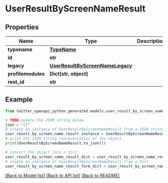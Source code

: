 # UserResultByScreenNameResult


## Properties

Name | Type | Description | Notes
------------ | ------------- | ------------- | -------------
**typename** | [**TypeName**](TypeName.md) |  | 
**id** | **str** |  | 
**legacy** | [**UserResultByScreenNameLegacy**](UserResultByScreenNameLegacy.md) |  | 
**profilemodules** | **Dict[str, object]** |  | 
**rest_id** | **str** |  | 

## Example

```python
from twitter_openapi_python_generated.models.user_result_by_screen_name_result import UserResultByScreenNameResult

# TODO update the JSON string below
json = "{}"
# create an instance of UserResultByScreenNameResult from a JSON string
user_result_by_screen_name_result_instance = UserResultByScreenNameResult.from_json(json)
# print the JSON string representation of the object
print(UserResultByScreenNameResult.to_json())

# convert the object into a dict
user_result_by_screen_name_result_dict = user_result_by_screen_name_result_instance.to_dict()
# create an instance of UserResultByScreenNameResult from a dict
user_result_by_screen_name_result_form_dict = user_result_by_screen_name_result.from_dict(user_result_by_screen_name_result_dict)
```
[[Back to Model list]](../README.md#documentation-for-models) [[Back to API list]](../README.md#documentation-for-api-endpoints) [[Back to README]](../README.md)


